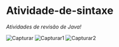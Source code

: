 # Atividade-de-sintaxe
*Atividades de revisão de Java!*

![Capturar](https://user-images.githubusercontent.com/91923187/218588545-7fb7908d-09bd-416d-9be5-af3b2d12226a.PNG)
![Capturar1](https://user-images.githubusercontent.com/91923187/218589226-8ed78493-b309-45e8-ba0c-40657805d98c.PNG)
![Capturar2](https://user-images.githubusercontent.com/91923187/218589253-14c3996c-7ce0-4bec-811d-516e3e717c86.PNG)

